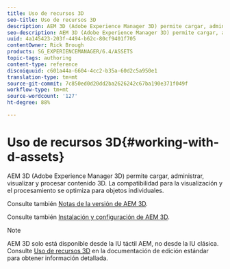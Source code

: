 ```yaml
---
title: Uso de recursos 3D
seo-title: Uso de recursos 3D
description: AEM 3D (Adobe Experience Manager 3D) permite cargar, administrar, visualizar y procesar contenido 3D. La compatibilidad para la visualización y el procesamiento se optimiza para objetos individuales.
seo-description: AEM 3D (Adobe Experience Manager 3D) permite cargar, administrar, visualizar y procesar contenido 3D. La compatibilidad para la visualización y el procesamiento se optimiza para objetos individuales.
uuid: 4a145423-203f-4494-b62c-80cf9401f705
contentOwner: Rick Brough
products: SG_EXPERIENCEMANAGER/6.4/ASSETS
topic-tags: authoring
content-type: reference
discoiquuid: c601a44a-6604-4cc2-b35a-60d2c5a950e1
translation-type: tm+mt
source-git-commit: 7c850ed0d20dd2ba2626242c67ba190e371f049f
workflow-type: tm+mt
source-wordcount: '127'
ht-degree: 88%

---
```



# Uso de recursos 3D{#working-with-d-assets}

AEM 3D (Adobe Experience Manager 3D) permite cargar, administrar, visualizar y procesar contenido 3D. La compatibilidad para la visualización y el procesamiento se optimiza para objetos individuales.

Consulte también [Notas de la versión de AEM 3D](/help/release-notes/aem3d-release-notes.md).

Consulte también [Instalación y configuración de AEM 3D](/help/assets/install-config-3d.md).

>[!NOTE]
>
>AEM 3D solo está disponible desde la IU táctil AEM, no desde la IU clásica. Consulte [Uso de recursos 3D](/help/assets/assets-3d.md) en la documentación de edición estándar para obtener información detallada. 

